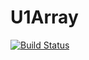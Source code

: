 # U1Array

[![Build Status](https://github.com/XingyuZhang2018/U1Array.jl/actions/workflows/CI.yml/badge.svg?branch=master)](https://github.com/XingyuZhang2018/U1Array.jl/actions/workflows/CI.yml?query=branch%3Amaster)
